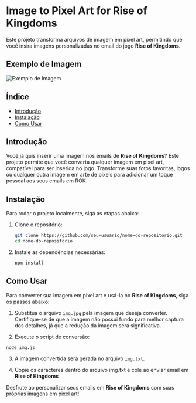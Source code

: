 # Image to Pixel Art for Rise of Kingdoms

Este projeto transforma arquivos de imagem em pixel art, permitindo que você insira imagens personalizadas no email do jogo **Rise of Kingdoms**.
## Exemplo de Imagem

![Exemplo de Imagem](https://github.com/GiovanneBohms/converter/assets/13811860/eed6a241-65d5-4531-ba34-c2e3a19aca68)
## Índice

- [Introdução](#introdução)
- [Instalação](#instalação)
- [Como Usar](#como-usar)
  
## Introdução

Você já quis inserir uma imagem nos emails de  **Rise of Kingdoms**? Este projeto permite que você converta qualquer imagem em pixel art, compatível para ser inserida no jogo. Transforme suas fotos favoritas, logos ou qualquer outra imagem em arte de pixels para adicionar um toque pessoal aos seus emails em ROK.

## Instalação

Para rodar o projeto localmente, siga as etapas abaixo:

1. Clone o repositório:
    ```bash
    git clone https://github.com/seu-usuario/nome-do-repositorio.git
    cd nome-do-repositorio
    ```

2. Instale as dependências necessárias:
    ```bash
    npm install
    ```

## Como Usar

Para converter sua imagem em pixel art e usá-la no **Rise of Kingdoms**, siga os passos abaixo:

1. Substitua o arquivo `img.jpg`  pela imagem que deseja converter. Certifique-se de que a imagem não possui fundo para melhor captura dos detalhes, já que a redução da imagem será significativa.

2. Execute o script de conversão:
```
node img.js
```
3. A imagem convertida será gerada no arquivo `img.txt`.

4. Copie os caracteres dentro do arquivo img.txt e cole ao enviar email em  **Rise of Kingdoms**



Desfrute ao personalizar seus emails em  **Rise of Kingdoms** com suas próprias imagens em pixel art!


